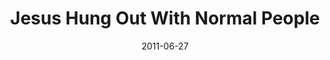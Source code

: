 ---
layout: music 
title: "Jesus Hung Out With Normal People"
series: "Jesus: The Greatest Show on Earth"
date: 2011-06-27 
description: "Brian Tome talks about how Jesus went out of his way to hang out with normal people."
audio: "http://www.crossroads.net/players/media/hq/greatestshow02.mp3"
audio-duration: "43:08"
src: "http://www.crossroads.net/players/media/series/JesusGreatestShow_190x110.jpg"
---